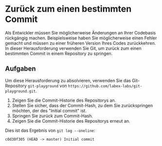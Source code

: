 # Zurück zum einen bestimmten Commit

Als Entwickler müssen Sie möglicherweise Änderungen an Ihrer Codebasis rückgängig machen. Beispielsweise haben Sie möglicherweise einen Fehler gemacht und müssen zu einer früheren Version Ihres Codes zurückkehren. In dieser Herausforderung verwenden Sie Git, um zurück zum einen bestimmten Commit in einem Repository zu springen.

## Aufgaben

Um diese Herausforderung zu absolvieren, verwenden Sie das Git-Repository `git-playground` von `https://github.com/labex-labs/git-playground.git`.

1. Zeigen Sie die Commit-Historie des Repositorys an.
2. Stellen Sie sicher, dass der Commit-Hash, zu dem Sie zurückspringen möchten, der des "Initial commit" ist.
3. Springen Sie zurück zum Commit-Hash.
4. Zeigen Sie die Commit-Historie des Repositorys erneut an.

Dies ist das Ergebnis von `git log --oneline`:

```shell
c0d30f305 (HEAD -> master) Initial commit
```

